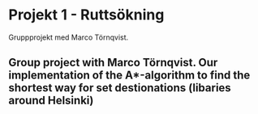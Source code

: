 # Projekt 1 - Ruttsökning
Gruppprojekt med Marco Törnqvist.

## Group project with Marco Törnqvist. Our implementation of the A*-algorithm to find the shortest way for set destionations (libaries around Helsinki)

